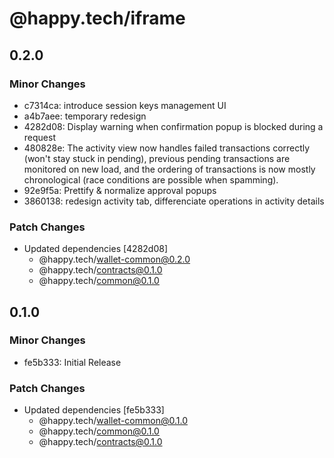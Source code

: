# @happy.tech/iframe

## 0.2.0

### Minor Changes

- c7314ca: introduce session keys management UI
- a4b7aee: temporary redesign
- 4282d08: Display warning when confirmation popup is blocked during a request
- 480828e: The activity view now handles failed transactions correctly (won't stay stuck in pending), previous pending transactions are monitored on new load, and the ordering of transactions is now mostly chronological (race conditions are possible when spamming).
- 92e9f5a: Prettify & normalize approval popups
- 3860138: redesign activity tab, differenciate operations in activity details

### Patch Changes

- Updated dependencies [4282d08]
  - @happy.tech/wallet-common@0.2.0
  - @happy.tech/contracts@0.1.0
  - @happy.tech/common@0.1.0

## 0.1.0

### Minor Changes

- fe5b333: Initial Release

### Patch Changes

- Updated dependencies [fe5b333]
  - @happy.tech/wallet-common@0.1.0
  - @happy.tech/common@0.1.0
  - @happy.tech/contracts@0.1.0

